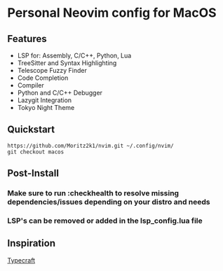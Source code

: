 # Personal Neovim config for MacOS
## Features
* LSP for: Assembly, C/C++, Python, Lua
* TreeSitter and Syntax Highlighting
* Telescope Fuzzy Finder
* Code Completion
* Compiler
* Python and C/C++ Debugger
* Lazygit Integration
* Tokyo Night Theme

## Quickstart
```
https://github.com/Moritz2k1/nvim.git ~/.config/nvim/
git checkout macos
```

## Post-Install
### Make sure to run :checkhealth to resolve missing dependencies/issues depending on your distro and needs
### LSP's can be removed or added in the lsp_config.lua file

## Inspiration
[Typecraft](https://www.youtube.com/@typecraft_dev)
